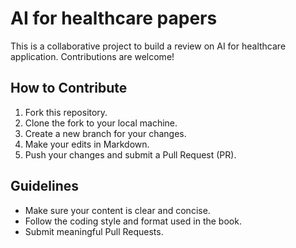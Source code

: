 # AI for healthcare papers

This is a collaborative project to build a review on AI for healthcare application. Contributions are welcome!

## How to Contribute

1. Fork this repository.
2. Clone the fork to your local machine.
3. Create a new branch for your changes.
4. Make your edits in Markdown.
5. Push your changes and submit a Pull Request (PR).

## Guidelines

- Make sure your content is clear and concise.
- Follow the coding style and format used in the book.
- Submit meaningful Pull Requests.
